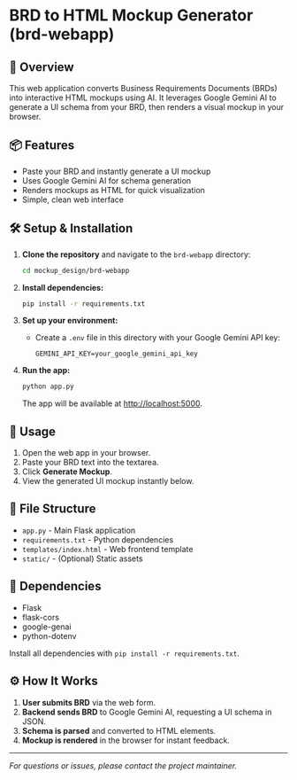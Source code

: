 # BRD to HTML Mockup Generator (brd-webapp)

## 🚀 Overview

This web application converts Business Requirements Documents (BRDs) into interactive HTML mockups using AI. It leverages Google Gemini AI to generate a UI schema from your BRD, then renders a visual mockup in your browser.

## 📦 Features

- Paste your BRD and instantly generate a UI mockup
- Uses Google Gemini AI for schema generation
- Renders mockups as HTML for quick visualization
- Simple, clean web interface

## 🛠️ Setup & Installation

1. **Clone the repository** and navigate to the `brd-webapp` directory:
   ```bash
   cd mockup_design/brd-webapp
   ```

2. **Install dependencies:**
   ```bash
   pip install -r requirements.txt
   ```

3. **Set up your environment:**
   - Create a `.env` file in this directory with your Google Gemini API key:
     ```env
     GEMINI_API_KEY=your_google_gemini_api_key
     ```

4. **Run the app:**
   ```bash
   python app.py
   ```
   The app will be available at [http://localhost:5000](http://localhost:5000).

## 📝 Usage

1. Open the web app in your browser.
2. Paste your BRD text into the textarea.
3. Click **Generate Mockup**.
4. View the generated UI mockup instantly below.

## 📁 File Structure

- `app.py` - Main Flask application
- `requirements.txt` - Python dependencies
- `templates/index.html` - Web frontend template
- `static/` - (Optional) Static assets

## 🧩 Dependencies

- Flask
- flask-cors
- google-genai
- python-dotenv

Install all dependencies with `pip install -r requirements.txt`.

## ⚙️ How It Works

1. **User submits BRD** via the web form.
2. **Backend sends BRD** to Google Gemini AI, requesting a UI schema in JSON.
3. **Schema is parsed** and converted to HTML elements.
4. **Mockup is rendered** in the browser for instant feedback.

---

*For questions or issues, please contact the project maintainer.* 